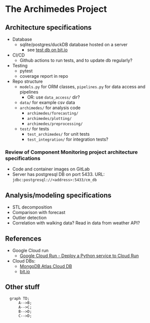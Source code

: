 # The Archimedes Project 

## Architecture specifications

- Database 
  - sqlite/postgres/duckDB database hosted on a server 
    - see [test db on bit.io](https://bit.io/nayefahmad/test)
- CI/CD 
  - Github actions to run tests, and to update db regularly? 
- Testing 
  - pytest 
  - coverage report in repo 
- Repo structure 
  - `models.py` for ORM classes, `pipelines.py` for data access and pipelines
    - OR: use `data_access/` dir? 
  - `data/` for example csv data 
  - `archimedes/` for analysis code 
    - `archimedes/forecasting/`
    - `archimedes/plotting/`
    - `archimedes/preprocessing/`
  - `test/` for tests 
    - `test_archimedes/` for unit tests 
    - `test_integration/` for integration tests? 


### Review of Component Monitoring project architecture specifications 

- Code and container images on GitLab 
- Server has postgresql DB on port 5433. URL: `jdbc:postgresql://<address>:5433/cm_db`


## Analysis/modeling specifications 
- STL decomposition 
- Comparison with forecast 
- Outlier detection 
- Correlation with walking data? Read in data from weather API?


## References 

- Google Cloud run 
  - [Google Cloud Run - Deploy a Python service to Cloud Run](https://cloud.google.com/run/docs/quickstarts/build-and-deploy/deploy-python-service)
- Cloud DBs: 
  - [MongoDB Atlas Cloud DB](https://www.mongodb.com/atlas/database)
  - [bit.io](https://docs.bit.io/docs/connecting-via-pandas-1)


## Other stuff 

```mermaid
  graph TD;
      A-->B;
      A-->C;
      B-->D;
      C-->D;
```

